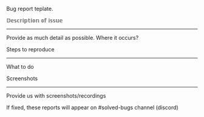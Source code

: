 Bug report teplate.



𝔻𝕖𝕤𝕔𝕣𝕚𝕡𝕥𝕚𝕠𝕟 𝕠𝕗 𝕚𝕤𝕤𝕦𝕖
____________________________________________________

Provide as much detail as possible.
Where it occurs?


Steps to reproduce
____________________________________________________
What to do


Screenshots
____________________________________________________
Provide us with screenshots/recordings


If fixed, these reports will appear on #solved-bugs channel (discord)
